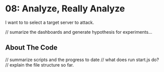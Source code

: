 # 08: Analyze, Really Analyze

I want to to select a target server to attack.

// sumarize the dashboards and generate hypothesis for experiments...


## About The Code

// summarize scripts and the progress to date 
// what does run start.js do?
// explain the file structure so far.